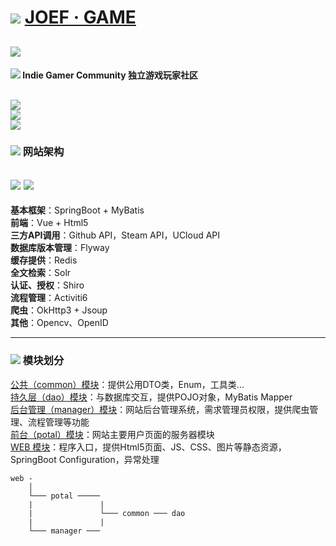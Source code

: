 # ![](http://www.joefgame.com/imgs/personal.png) [JOEF · GAME](http://www.joefgame.com)
![](https://img.shields.io/badge/Status-%E8%BF%90%E8%A1%8C%E4%B8%AD-green?style=for-the-badge&logo=appveyor)
---

#### ![](http://www.joefgame.com/imgs/find.png) Indie Gamer Community 独立游戏玩家社区
![](https://img.shields.io/badge/-%E7%8B%AC%E7%AB%8B%E6%B8%B8%E6%88%8F-red?style=social&logo=appveyor)  
![](https://img.shields.io/badge/-Steam%E6%95%B0%E6%8D%AE%E5%BA%93-orange?style=social&logo=appveyor)  
![](https://img.shields.io/badge/-%E7%A4%BE%E5%8C%BA-yellow?style=social&logo=appveyor)  
---
### ![](http://www.joefgame.com/imgs/search-pix.png) 网站架构  
![](https://img.shields.io/badge/%E6%9C%8D%E5%8A%A1%E5%99%A8%E8%AF%AD%E8%A8%80-Java-orange?style=flat&logo=appveyor)
![](https://img.shields.io/badge/%E6%9C%8D%E5%8A%A1%E6%8F%90%E4%BE%9B-Nginx/1.17.9-blue?style=flat&logo=appveyor)
---
**基本框架**：SpringBoot + MyBatis  
**前端**：Vue + Html5  
**三方API调用**：Github API，Steam API，UCloud API  
**数据库版本管理**：Flyway    
**缓存提供**：Redis  
**全文检索**：Solr    
**认证、授权**：Shiro  
**流程管理**：Activiti6  
**爬虫**：OkHttp3 + Jsoup  
**其他**：Opencv、OpenID  

---

### ![](http://www.joefgame.com/imgs/notify.png) 模块划分
[公共（common）模块](https://github.com/Joezeo/JOEF-GAME/tree/master/JoefGame-common)：提供公用DTO类，Enum，工具类...  
[持久层（dao）模块](https://github.com/Joezeo/JOEF-GAME/tree/master/JoefGame-dao)：与数据库交互，提供POJO对象，MyBatis Mapper  
[后台管理（manager）模块](https://github.com/Joezeo/JOEF-GAME/tree/master/JoefGame-manager)：网站后台管理系统，需求管理员权限，提供爬虫管理、流程管理等功能  
[前台（potal）模块](https://github.com/Joezeo/JOEF-GAME/tree/master/JoefGame-potal)：网站主要用户页面的服务器模块  
[WEB 模块](https://github.com/Joezeo/JOEF-GAME/tree/master/JoefGame-web)：程序入口，提供Html5页面、JS、CSS、图片等静态资源，SpringBoot Configuration，异常处理  
```
web -
    │
    └─── potal ─────
    |               |
    |               └─── common ─── dao
    |               |
    └─── manager ───
```


